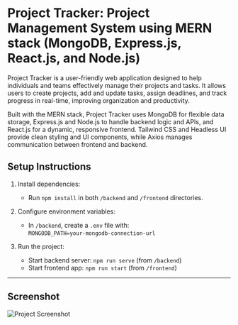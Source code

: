 # Project Tracker: Project Management System using MERN stack (MongoDB, Express.js, React.js, and Node.js)

Project Tracker is a user-friendly web application designed to help individuals and teams effectively manage their projects and tasks. It allows users to create projects, add and update tasks, assign deadlines, and track progress in real-time, improving organization and productivity.

Built with the MERN stack, Project Tracker uses MongoDB for flexible data storage, Express.js and Node.js to handle backend logic and APIs, and React.js for a dynamic, responsive frontend. Tailwind CSS and Headless UI provide clean styling and UI components, while Axios manages communication between frontend and backend.

## Setup Instructions

1. Install dependencies:  
   - Run `npm install` in both `/backend` and `/frontend` directories.

2. Configure environment variables:  
   - In `/backend`, create a `.env` file with:  
     `MONGODB_PATH=your-mongodb-connection-url`

3. Run the project:  
   - Start backend server: `npm run serve` (from `/backend`)  
   - Start frontend app: `npm run start` (from `/frontend`)

---

## Screenshot

![Project Screenshot](./screenshots/project-screenshot.png)
